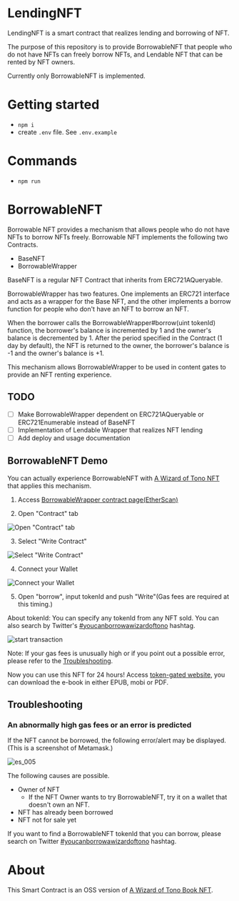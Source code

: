 # LendingNFT

LendingNFT is a smart contract that realizes lending and borrowing of NFT.

The purpose of this repository is to provide BorrowableNFT that people who do not have NFTs can freely borrow NFTs, 
and Lendable NFT that can be rented by NFT owners.

Currently only BorrowableNFT is implemented.

# Getting started

- `npm i`
- create `.env` file. See `.env.example`

# Commands

- `npm run` 

# BorrowableNFT

Borrowable NFT provides a mechanism that allows people who do not have NFTs to borrow NFTs freely.
Borrowable NFT implements the following two Contracts.

- BaseNFT
- BorrowableWrapper

BaseNFT is a regular NFT Contract that inherits from ERC721AQueryable.

BorrowableWrapper has two features. 
One implements an ERC721 interface and acts as a wrapper for the Base NFT, and the other implements a borrow function for people who don't have an NFT to borrow an NFT.

When the borrower calls the BorrowableWrapper#borrow(uint tokenId) function, the borrower's balance is incremented by 1 and the owner's balance is decremented by 1.
After the period specified in the Contract (1 day by default), the NFT is returned to the owner, the borrower's balance is -1 and the owner's balance is +1.

This mechanism allows BorrowableWrapper to be used in content gates to provide an NFT renting experience.

## TODO

- [ ] Make BorrowableWrapper dependent on ERC721AQueryable or ERC721Enumerable instead of BaseNFT
- [ ] Implementation of Lendable Wrapper that realizes NFT lending
- [ ] Add deploy and usage documentation

## BorrowableNFT Demo

You can actually experience BorrowableNFT with [A Wizard of Tono NFT](https://linktr.ee/awizardoftono) that applies this mechanism. 

1. Access [BorrowableWrapper contract page(EtherScan)](https://etherscan.io/address/0xdbacF8A3591DB696783D174AB8FF773a778B23fb)

2. Open "Contract" tab

![Open "Contract" tab](https://user-images.githubusercontent.com/28495/173220168-28dd0e4e-8741-402b-aa95-cf61048ff38d.png)

3. Select "Write Contract"

![Select "Write Contract"](https://user-images.githubusercontent.com/28495/173220172-5517d08d-30b0-4b8d-82e9-6811e147ff19.png)

4. Connect your Wallet

![Connect your Wallet](https://user-images.githubusercontent.com/28495/173220177-dccddd4c-2167-4692-ab24-d0e60386cf29.png)

5. Open "borrow", input tokenId and push "Write"(Gas fees are required at this timing.)

About tokenId: You can specify any tokenId from any NFT sold. You can also search by Twitter's [#youcanborrowawizardoftono](https://twitter.com/search?q=%23youcanborrowawizardoftono) hashtag.

![start transaction](https://user-images.githubusercontent.com/28495/173220194-412a1909-2a9e-41e2-b7de-fc9413042b6d.png)

Note: If your gas fees is unusually high or if you point out a possible error, please refer to the [Troubleshooting](#Troubleshooting).

Now you can use this NFT for 24 hours!
Access [token-gated website](https://mgate.io/go/5IZXnD5UBDD-), you can download the e-book in either EPUB, mobi or PDF.

## Troubleshooting

### An abnormally high gas fees or an error is predicted

If the NFT cannot be borrowed, the following error/alert may be displayed.
(This is a screenshot of Metamask.)

![es_005](https://user-images.githubusercontent.com/28495/173220399-c15c0fce-3cbb-4257-b8cc-5f87be91879f.png)

The following causes are possible.

- Owner of NFT
  - If the NFT Owner wants to try BorrowableNFT, try it on a wallet that doesn't own an NFT.
- NFT has already been borrowed
- NFT not for sale yet

If you want to find a BorrowableNFT tokenId that you can borrow, please search on Twitter [#youcanborrowawizardoftono](https://twitter.com/search?q=%23youcanborrowawizardoftono) hashtag.

# About

This Smart Contract is an OSS version of [A Wizard of Tono Book NFT](https://linktr.ee/awizardoftono).
